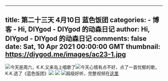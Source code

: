 
---
title: 第二十三天 4月10日 蓝色饭团
categories: 
    - 博客
    - Hi, DIYgod - DIYgod 的动森日记
author: Hi, DIYgod - DIYgod 的动森日记
comments: false
date: Sat, 10 Apr 2021 00:00:00 GMT
thumbnail: https://diygod.me/images/ac23-1.jpg
---

<div>   
<picture><source srcset="/images/ac23-1.webp" type="image/webp"><img loading="lazy" src="https://diygod.me/images/ac23-1.jpg" referrerpolicy="no-referrer"></picture>今天是周六，K.K.又来岛上唱歌了<picture><source srcset="/images/ac23-2.webp" type="image/webp"><img loading="lazy" src="https://diygod.me/images/ac23-2.jpg" referrerpolicy="no-referrer"></picture>今天心情有点不好，点了一首忧郁的歌，K.K.选了《蓝色饭团》<picture><source srcset="/images/ac23-5.webp" type="image/webp"><img loading="lazy" src="https://diygod.me/images/ac23-5.jpg" referrerpolicy="no-referrer"></picture> <picture><source srcset="/images/ac23-3.webp" type="image/webp"><img loading="lazy" src="https://diygod.me/images/ac23-3.jpg" referrerpolicy="no-referrer"></picture> <picture><source srcset="/images/ac23-4.webp" type="image/webp"><img loading="lazy" src="https://diygod.me/images/ac23-4.jpg" referrerpolicy="no-referrer"></picture>超级好听，完整视频在<a target="_blank" rel="noopener" href="https://www.bilibili.com/video/BV1ce41147u5/">这里</a>  
</div>
            